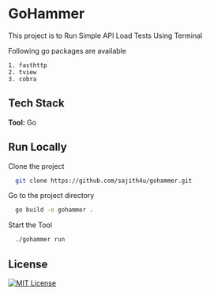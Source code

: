 
# GoHammer

This project is to Run Simple API Load Tests Using Terminal

Following go packages are available

    1. fasthttp 
    2. tview 
    3. cobra



## Tech Stack


**Tool:** Go


## Run Locally

Clone the project

```bash
  git clone https://github.com/sajith4u/gohammer.git
```

Go to the project directory

```bash
  go build -o gohammer .
```

Start the Tool

```bash
  ./gohammer run
```


## License


[![MIT License](https://img.shields.io/badge/License-MIT-green.svg)](https://choosealicense.com/licenses/mit/)

